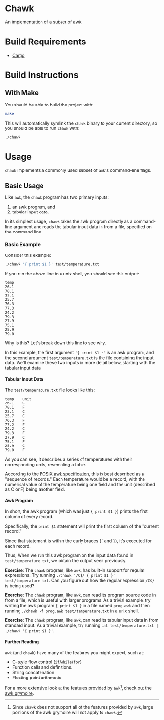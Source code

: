 # Chawk

An implementation of a subset of [awk](https://en.wikipedia.org/wiki/AWK).

# Build Requirements

- [Cargo](https://doc.rust-lang.org/cargo/getting-started/installation.html)

# Build Instructions

## With Make

You should be able to build the project with:
```bash
make
```

This will automatically symlink the `chawk` binary to your current directory,
so you should be able to run `chawk` with:
```bash
./chawk
```

# Usage

`chawk` implements a commonly used subset of `awk`'s command-line flags.

## Basic Usage

Like `awk`, the `chawk` program has two primary inputs:
1. an awk program, and
2. tabular input data.

In its simplest usage, `chawk` takes the awk program directly as a
command-line argument and reads the tabular input data in from a file,
specified on the command line.

### Basic Example

Consider this example:
```bash
./chawk '{ print $1 }' test/temperature.txt
```

If you run the above line in a unix shell, you should see this output:
```
temp
26.1
78.1
23.1
25.7
76.3
77.3
24.2
79.3
27.9
75.1
25.9
79.0
```

Why is this? Let's break down this line to see why.

In this example, the first argument `'{ print $1 }'` is an awk program, and
the second argument `test/temperature.txt` is the file containing the input
data. We'll examine these two inputs in more detail below, starting with the
tabular input data.

#### Tabular Input Data

The `test/temperature.txt` file looks like this:
```
temp	unit
26.1	C
78.1	F
23.1	C
25.7	C
76.3	F
77.3	F
24.2	C
79.3	F
27.9	C
75.1	F
25.9	C
79.0	F
```

As you can see, it describes a series of temperatures with their corresponding
units, resembling a table.

According to the [POSIX awk
specification](https://pubs.opengroup.org/onlinepubs/9699919799/), this is
best described as a "sequence of records." Each temperature would be a record,
with the numerical value of the temperature being one field and the unit
(described as C or F) being another field.

#### Awk Program

In short, the awk program (which was just `{ print $1 }`) prints the first
column of every record.

Specifically, the `print $1` statement will print the first column of the
"current record."

Since that statement is within the curly braces (`{` and `}`), it's executed
for each record.

Thus, When we run this awk program on the input data found in
`test/temperature.txt`, we obtain the output seen previously.

**Exercise**: The `chawk` program, like `awk`, has built-in support for
regular expressions. Try running `./chawk '/C$/ { print $1 }'
test/temperature.txt`. Can you figure out how the regular expression `/C$/` is
being used?

**Exercise**: The `chawk` program, like `awk`, can read its program source
code in from a file, which is useful with larger programs. As a trivial
example, try writing the awk program `{ print $1 }` in a file named `prog.awk`
and then running `./chawk -f prog.awk test/temperature.txt` in a unix shell.

**Exercise**: The `chawk` program, like `awk`, can read its tabular input data
in from standard input. As a trivial example, try running `cat
test/temperature.txt | ./chawk '{ print $1 }'`.

#### Further Reading

`awk` (and `chawk`) have many of the features you might expect, such as:
- C-style flow control (`if`/`while`/`for`)
- Function calls and definitions.
- String concatenation
- Floating point arithmetic

For a more extensive look at the features provided by `awk`[^1], check out the
[awk grymoire](https://www.grymoire.com/Unix/Awk.html).

[^1]: Since `chawk` does not support all of the features provided by `awk`,
  large portions of the awk grymoire will not apply to `chawk`.
